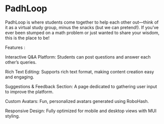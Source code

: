 # PadhLoop
PadhLoop is where students come together to help each other out—think of it as a virtual study group, minus the snacks (but we can pretend!). If you’ve ever been stumped on a math problem or just wanted to share your wisdom, this is the place to be!

Features : 

Interactive Q&A Platform: Students can post questions and answer each other’s queries.

Rich Text Editing: Supports rich text format, making content creation easy and engaging.

Suggestions & Feedback Section: A page dedicated to gathering user input to improve the platform.

Custom Avatars: Fun, personalized avatars generated using RoboHash.

Responsive Design: Fully optimized for mobile and desktop views with MUI styling.

